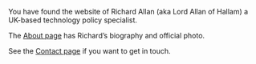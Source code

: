 You have found the website of Richard Allan (aka Lord Allan of Hallam) a UK-based technology policy specialist.

The [About page](about.md) has Richard’s biography and official photo.

See the [Contact page](contact.md) if you want to get in touch.
